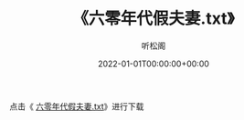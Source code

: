 ﻿---
title:  《六零年代假夫妻.txt》
date:   2022-01-01T00:00:00+00:00
author: 听松阁
layout: post
permalink: /六零年代假夫妻/
categories: 小说
tags: [小说]
---

点击《 [六零年代假夫妻.txt](http://img.660000.xyz/bookstukust/book/bntxt/10/六零年代假夫妻.txt)》进行下载